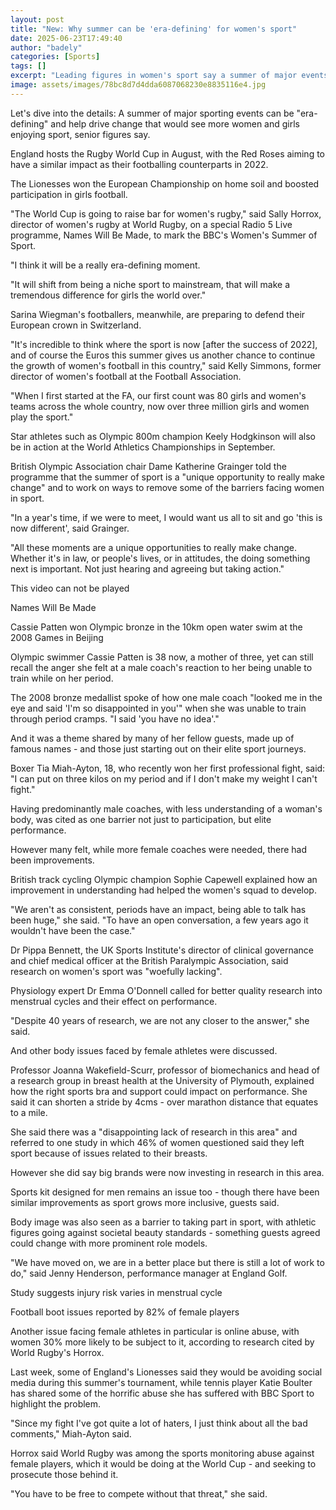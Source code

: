 ```yaml
---
layout: post
title: "New: Why summer can be 'era-defining' for women's sport"
date: 2025-06-23T17:49:40
author: "badely"
categories: [Sports]
tags: []
excerpt: "Leading figures in women's sport say a summer of major events can boost growth and participation."
image: assets/images/78bc8d7d4dda6087068230e8835116e4.jpg
---
```


Let's dive into the details: A summer of major sporting events can be "era-defining" and help drive change that would see more women and girls enjoying sport, senior figures say.

England hosts the Rugby World Cup in August, with the Red Roses aiming to have a similar impact as their footballing counterparts in 2022.

The Lionesses won the European Championship on home soil and boosted participation in girls football.

"The World Cup is going to raise bar for women's rugby," said Sally Horrox, director of women's rugby at World Rugby, on a special Radio 5 Live programme, Names Will Be Made, to mark the BBC's Women's Summer of Sport.

"I think it will be a really era-defining moment. 

"It will shift from being a niche sport to mainstream, that will make a tremendous difference for girls the world over."

Sarina Wiegman's footballers, meanwhile, are preparing to defend their European crown in Switzerland.

"It's incredible to think where the sport is now [after the success of 2022], and of course the Euros this summer gives us another chance to continue the growth of women's football in this country," said Kelly Simmons, former director of women's football at the Football Association.

"When I first started at the FA, our first count was 80 girls and women's teams across the whole country, now over three million girls and women play the sport."

Star athletes such as Olympic 800m champion Keely Hodgkinson will also be in action at the World Athletics Championships in September.

British Olympic Association chair Dame Katherine Grainger told the programme that the summer of sport is a "unique opportunity to really make change" and to work on ways to remove some of the barriers facing women in sport.

"In a year's time, if we were to meet, I would want us all to sit and go 'this is now different', said Grainger. 

"All these moments are a unique opportunities to really make change. Whether it's in law, or people's lives, or in attitudes, the doing something next is important. Not just hearing and agreeing but taking action."

This video can not be played

Names Will Be Made

Cassie Patten won Olympic bronze in the 10km open water swim at the 2008 Games in Beijing

Olympic swimmer Cassie Patten is 38 now, a mother of three, yet can still recall the anger she felt at a male coach's reaction to her being unable to train while on her period.

The 2008 bronze medallist spoke of how one male coach "looked me in the eye and said 'I'm so disappointed in you'" when she was unable to train through period cramps. "I said 'you have no idea'."

And it was a theme shared by many of her fellow guests, made up of famous names - and those just starting out on their elite sport journeys.

Boxer Tia Miah-Ayton, 18, who recently won her first professional fight, said: "I can put on three kilos on my period and if I don't make my weight I can't fight."

Having predominantly male coaches, with less understanding of a woman's body, was cited as one barrier not just to participation, but elite performance.

However many felt, while more female coaches were needed, there had been improvements.

British track cycling Olympic champion Sophie Capewell explained how an improvement in understanding had helped the women's squad to develop. 

"We aren't as consistent, periods have an impact, being able to talk has been huge," she said. "To have an open conversation, a few years ago it wouldn't have been the case." 

Dr Pippa Bennett, the UK Sports Institute's director of clinical governance and chief medical officer at the British Paralympic Association, said research on women's sport was "woefully lacking".

Physiology expert Dr Emma O'Donnell called for better quality research into menstrual cycles and their effect on performance.

"Despite 40 years of research, we are not any closer to the answer," she said.

And other body issues faced by female athletes were discussed. 

Professor Joanna Wakefield-Scurr, professor of biomechanics and head of a research group in breast health at the University of Plymouth, explained how the right sports bra and support could impact on performance. She said it can shorten a stride by 4cms - over marathon distance that equates to a mile.

She said there was a "disappointing lack of research in this area" and referred to one study in which 46% of women questioned said they left sport because of issues related to their breasts.

However she did say big brands were now investing in research in this area.

Sports kit designed for men remains an issue too - though there have been similar improvements as sport grows more inclusive, guests said.

Body image was also seen as a barrier to taking part in sport, with athletic figures going against societal beauty standards - something guests agreed could change with more prominent role models.

"We have moved on, we are in a better place but there is still a lot of work to do," said Jenny Henderson, performance manager at England Golf.

Study suggests injury risk varies in menstrual cycle

Football boot issues reported by 82% of female players

Another issue facing female athletes in particular is online abuse, with women 30% more likely to be subject to it, according to research cited by World Rugby's Horrox.

Last week, some of England's Lionesses said they would be avoiding social media during this summer's tournament, while tennis player Katie Boulter has shared some of the horrific abuse she has suffered with BBC Sport to highlight the problem. 

"Since my fight I've got quite a lot of haters, I just think about all the bad comments," Miah-Ayton said.

Horrox said World Rugby was among the sports monitoring abuse against female players, which it would be doing at the World Cup - and seeking to prosecute those behind it.

"You have to be free to compete without that threat," she said.

